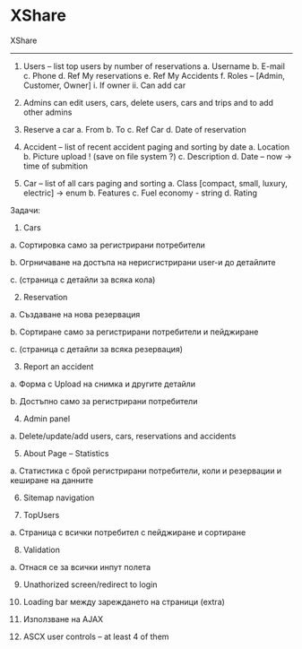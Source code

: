 # XShare
XShare

----

1.	Users – list top users by number of reservations
a.	Username 
b.	E-mail
c.	Phone
d.	Ref My reservations 
e.	Ref My Accidents
f.	Roles – [Admin, Customer, Owner]
i.	If owner
ii.	Can add car 

2.	Admins can edit users, cars, delete users, cars and trips and to add other admins

3.	Reserve a car 
a.	From 
b.	To
c.	Ref Car
d.	Date of reservation

4.	Accident – list of recent accident paging and sorting by date
a.	Location
b.	Picture upload ! (save on file system ?)
c.	Description
d.	Date – now -> time of submition

5.	Car – list of all cars paging and sorting 
a.	Class [compact, small, luxury, electric] -> enum
b.	Features
c.	Fuel economy - string
d.	Rating

Задачи: 

1.	Cars

  a.	Сортировка само за регистрирани потребители
  
  b.	Огрничаване на достъпа на нерисгистрирани user-и до детайлите
  
  c.	(страница с детайли за всяка кола)

2.	Reservation

  a.	Създаване на нова резервация
  
  b.	Сортиране само за регистрирани потребители  и пейджиране
  
  c.	(страница с детайли за всяка резервация)
  
3.	Report an accident

  a.	Форма с Upload на снимка и другите детайли

  b.	Достъпно само за регистрирани потребители

4.	Admin panel

  a.	Delete/update/add users, cars, reservations and accidents

5.	About Page – Statistics

  a.	Статистика с брой регистрирани потребители, коли и резервации и кеширане на данните 

6.	Sitemap navigation

7.	TopUsers

  a.	Страница с всички потребител с пейджиране и сортиране

8.	Validation 

  a.	Отнася се за всички инпут полета

9.	Unathorized screen/redirect to login

10.	Loading bar между зареждането на страници (extra)

11.	Използване на AJAX

12.	ASCX user controls – at least 4 of them

